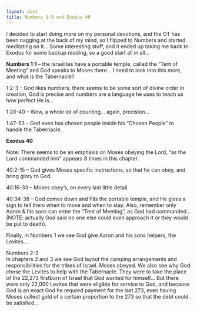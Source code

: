 ```yaml
---
layout: post
title: Numbers 1-3 and Exodus 40
---
```


I decided to start doing more on my personal devotions, and the OT has
been nagging at the back of my mind, so I flipped to Numbers and started
meditating on it… Some interesting stuff, and it ended up taking me back
to Exodus for some backup reading, so a good start all in all…

**Numbers 1:1** – the Israelites have a portable temple, called the
“Tent of Meeting” and God speaks to Moses there… I need to look into
this more, and what is the Tabernacle?

1:2-3 – God likes numbers, there seems to be some sort of divine order
in creation, God is precise and numbers are a language he uses to teach
us how perfect He is…

1:20-40 – Wow, a whole lot of counting… again, precision…

1:47-53 – God even has chosen people inside his “Chosen People” to
handle the Tabernacle.

**Exodus 40**

Note: There seems to be an emphasis on Moses obeying the Lord, “as the
Lord commanded him” appears 8 times in this chapter.

40:2-15 – God gives Moses specific instructions, so that he can obey,
and bring glory to God.

40:16-33 – Moses obey’s, on every last little detail.

40:34-38 – God comes down and fills the portable temple, and He gives a
sign to tell them when to move and when to stay. Also, remember only
Aaron & his sons can enter the “Tent of Meeting”, as God had commanded…
(<span class="caps">NOTE</span>: actually God said no one else could
even approach it or they would be put to death).

Finally, in Numbers 1 we see God give Aaron and his sons helpers, the
Levites…

Numbers 2-3\
In chapters 2 and 3 we see God layout the camping arrangements and
responsibilities for the tribes of Israel. Moses obeyed. We also see why
God chose the Levites to help with the Tabernacle. They were to take the
place of the 22,273 firstborn of Israel that God wanted for himself… But
there were only 22,000 Levites that were eligible for service to God,
and because God is an exact God he requred payment for the last 273,
even having Moses collect gold of a certain proportion to the 273 so
that the debt could be satisfied…
